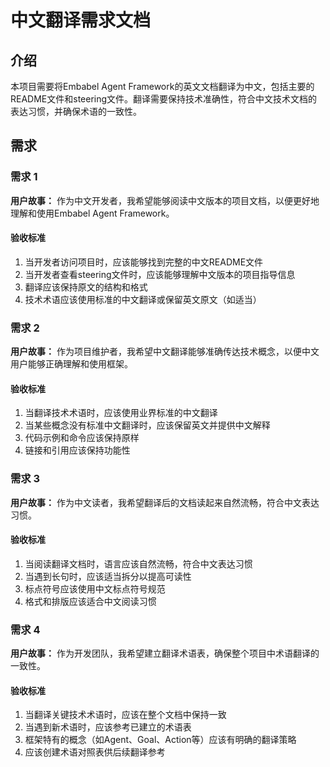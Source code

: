 # 中文翻译需求文档

## 介绍

本项目需要将Embabel Agent Framework的英文文档翻译为中文，包括主要的README文件和steering文件。翻译需要保持技术准确性，符合中文技术文档的表达习惯，并确保术语的一致性。

## 需求

### 需求 1

**用户故事：** 作为中文开发者，我希望能够阅读中文版本的项目文档，以便更好地理解和使用Embabel Agent Framework。

#### 验收标准

1. 当开发者访问项目时，应该能够找到完整的中文README文件
2. 当开发者查看steering文件时，应该能够理解中文版本的项目指导信息
3. 翻译应该保持原文的结构和格式
4. 技术术语应该使用标准的中文翻译或保留英文原文（如适当）

### 需求 2

**用户故事：** 作为项目维护者，我希望中文翻译能够准确传达技术概念，以便中文用户能够正确理解和使用框架。

#### 验收标准

1. 当翻译技术术语时，应该使用业界标准的中文翻译
2. 当某些概念没有标准中文翻译时，应该保留英文并提供中文解释
3. 代码示例和命令应该保持原样
4. 链接和引用应该保持功能性

### 需求 3

**用户故事：** 作为中文读者，我希望翻译后的文档读起来自然流畅，符合中文表达习惯。

#### 验收标准

1. 当阅读翻译文档时，语言应该自然流畅，符合中文表达习惯
2. 当遇到长句时，应该适当拆分以提高可读性
3. 标点符号应该使用中文标点符号规范
4. 格式和排版应该适合中文阅读习惯

### 需求 4

**用户故事：** 作为开发团队，我希望建立翻译术语表，确保整个项目中术语翻译的一致性。

#### 验收标准

1. 当翻译关键技术术语时，应该在整个文档中保持一致
2. 当遇到新术语时，应该参考已建立的术语表
3. 框架特有的概念（如Agent、Goal、Action等）应该有明确的翻译策略
4. 应该创建术语对照表供后续翻译参考
